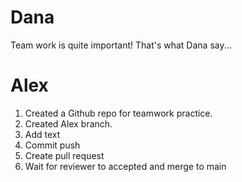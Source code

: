 # Dana

Team work is quite important!
That's what Dana say...

# Alex

1. Created a Github repo for teamwork practice.
2. Created Alex branch.
3. Add text
4. Commit push
5. Create pull request
6. Wait for reviewer to accepted and merge to main
